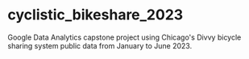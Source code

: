 # cyclistic_bikeshare_2023
Google Data Analytics capstone project using Chicago's Divvy bicycle sharing system public data from January to June 2023.
